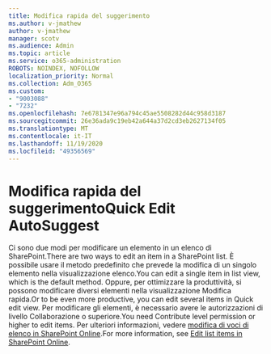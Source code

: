 ```yaml
---
title: Modifica rapida del suggerimento
ms.author: v-jmathew
author: v-jmathew
manager: scotv
ms.audience: Admin
ms.topic: article
ms.service: o365-administration
ROBOTS: NOINDEX, NOFOLLOW
localization_priority: Normal
ms.collection: Adm_O365
ms.custom:
- "9003088"
- "7232"
ms.openlocfilehash: 7e6781347e96a794c45ae5508282d44c958d3187
ms.sourcegitcommit: 26e36ada9c19eb42a644a37d2cd3eb2627134f05
ms.translationtype: MT
ms.contentlocale: it-IT
ms.lasthandoff: 11/19/2020
ms.locfileid: "49356569"
---
```

# <a name="quick-edit-autosuggest"></a><span data-ttu-id="30812-102">Modifica rapida del suggerimento</span><span class="sxs-lookup"><span data-stu-id="30812-102">Quick Edit AutoSuggest</span></span>

<span data-ttu-id="30812-103">Ci sono due modi per modificare un elemento in un elenco di SharePoint.</span><span class="sxs-lookup"><span data-stu-id="30812-103">There are two ways to edit an item in a SharePoint list.</span></span> <span data-ttu-id="30812-104">È possibile usare il metodo predefinito che prevede la modifica di un singolo elemento nella visualizzazione elenco.</span><span class="sxs-lookup"><span data-stu-id="30812-104">You can edit a single item in list view, which is the default method.</span></span> <span data-ttu-id="30812-105">Oppure, per ottimizzare la produttività, si possono modificare diversi elementi nella visualizzazione Modifica rapida.</span><span class="sxs-lookup"><span data-stu-id="30812-105">Or to be even more productive, you can edit several items in Quick edit view.</span></span> <span data-ttu-id="30812-106">Per modificare gli elementi, è necessario avere le autorizzazioni di livello Collaborazione o superiore.</span><span class="sxs-lookup"><span data-stu-id="30812-106">You need Contribute level permission or higher to edit items.</span></span> <span data-ttu-id="30812-107">Per ulteriori informazioni, vedere [modifica di voci di elenco in SharePoint Online](https://support.microsoft.com/office/dac1a1c3-a80b-4082-ba57-715cf613d0f7).</span><span class="sxs-lookup"><span data-stu-id="30812-107">For more information, see [Edit list items in SharePoint Online](https://support.microsoft.com/office/dac1a1c3-a80b-4082-ba57-715cf613d0f7).</span></span>

